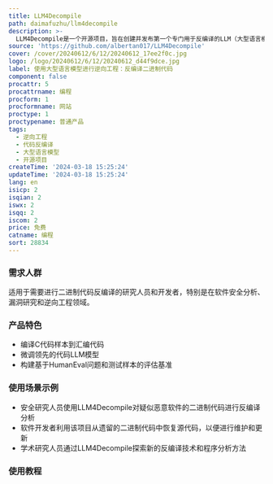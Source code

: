 ```yaml
---
title: LLM4Decompile
path: daimafuzhu/llm4decompile
description: >-
  LLM4Decompile是一个开源项目，旨在创建并发布第一个专门用于反编译的LLM（大型语言模型），并通过构建首个专注于可重编译性和可执行性的反编译基准测试来评估其能力。该项目通过编译大量C代码样本到汇编代码，然后使用这些数据对DeepSeek-Coder模型进行微调，构建了评估基准Decompile-Eval。
source: 'https://github.com/albertan017/LLM4Decompile'
cover: /cover/20240612/6/12/20240612_17ee2f0c.jpg
logo: /logo/20240612/6/12/20240612_d44f9dce.jpg
label: 使用大型语言模型进行逆向工程：反编译二进制代码
component: false
procattr: 5
procattrname: 编程
procform: 1
procformname: 网站
proctype: 1
proctypename: 普通产品
tags:
  - 逆向工程
  - 代码反编译
  - 大型语言模型
  - 开源项目
createTime: '2024-03-18 15:25:24'
updateTime: '2024-03-18 15:25:24'
lang: en
isicp: 2
isqian: 2
iswx: 2
isqq: 2
iscom: 2
price: 免费
catname: 编程
sort: 28834
---
```




### 需求人群
适用于需要进行二进制代码反编译的研究人员和开发者，特别是在软件安全分析、漏洞研究和逆向工程领域。

### 产品特色
- 编译C代码样本到汇编代码
- 微调领先的代码LLM模型
- 构建基于HumanEval问题和测试样本的评估基准

### 使用场景示例
- 安全研究人员使用LLM4Decompile对疑似恶意软件的二进制代码进行反编译分析
- 软件开发者利用该项目从遗留的二进制代码中恢复源代码，以便进行维护和更新
- 学术研究人员通过LLM4Decompile探索新的反编译技术和程序分析方法

### 使用教程


  
